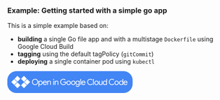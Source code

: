 ### Example: Getting started with a simple go app

This is a simple example based on:

* **building** a single Go file app and with a multistage `Dockerfile` using Google Cloud Build
* **tagging** using the default tagPolicy (`gitCommit`)
* **deploying** a single container pod using `kubectl`

<a href="vscode://googlecloudtools.cloudcode/shell?repo=https://github.com/GoogleContainerTools/skaffold.git&subpath=/examples/google-cloud-build"><img width="286" height="50" src="/docs/static/images/open-cloud-code.png"></a>
